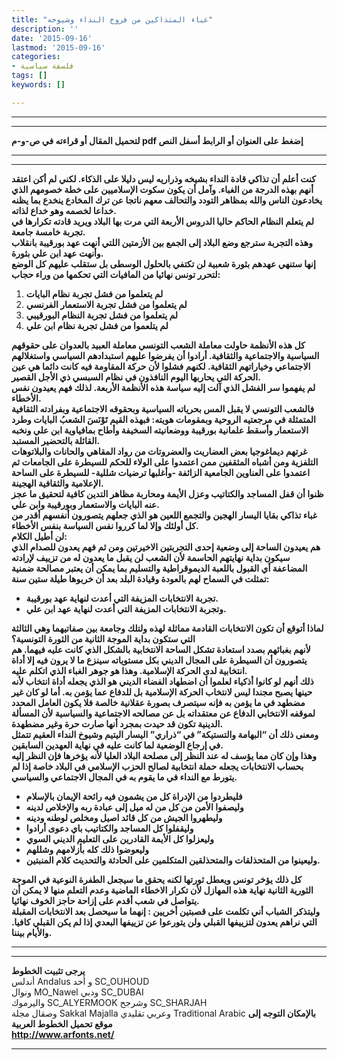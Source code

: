 ```yaml
---
title: "غباء المتذاكين من فروخ النداء وشيوخه"
description: ''
date: '2015-09-16'
lastmod: '2015-09-16'
categories:
- فلسفة سياسية
tags: []
keywords: []

---
```

---

---

**لتحميل المقال أو قراءته في ص-و-م pdf إضغط على العنوان أو الرابط أسفل النص**

---



---

**كنت أعلم أن تذاكي قادة النداء بشيخه وذراريه ليس دليلا على الذكاء. لكني لم أكن اعتقد أنهم بهذه الدرجة من الغباء. وآمل أن يكون سكوت الإسلاميين على خطة خصومهم الذي يخادعون الناس والله بمظاهر التودد والتحالف معهم ناتجا عن ترك المخادع ينخدع بما يظنه خداعا لخصمه وهو خداع لذاته.  
لم يتعلم النظام الحاكم حاليا الدروس الأربعة التي مرت بها البلاد ويريد قادته تكرارها في تجربة خامسة جامعة.  
وهذه التجربة سترجع وضع البلاد إلى الجمع بين الأزمتين اللتي أنهت عهد بورقيبة بانقلاب وأنهت عهد ابن علي بثورة.  
إنها ستنهي عهدهم بثورة شعبية لن تكتفي بالحلول الوسطى بل ستقلب عليهم كل الوضع لتحرر تونس نهائيا من المافيات التي تحكمها من وراء حجاب:**

1. **لم يتعلموا من فشل تجربة نظام البايات**
2. **لم يتعلموا من فشل تجربة الاستعمار الفرنسي**
3. **لم يتعلموا من فشل تجربة النظام البورقيبي**
4. **لم يتلعموا من فشل تجربة نظام ابن علي**

**كل هذه الأنظمة حاولت معاملة الشعب التونسي معاملة العبيد بالعدوان على حقوقهم السياسية والاجتماعية والثقافية. أرادوا أن يفرضوا عليهم استبدادهم السياسي واستغلالهم الاجتماعي وخياراتهم الثقافية. لكنهم فشلوا لأن حركة المقاومة فيه كانت دائما هي عين الحركة التي يحاربها اليوم النافذون في نظام السبسي ذي الأجل القصير.  
لم يفهموا سر الفشل الذي آلت إليه سياسة هذه الأنظمة الأربعة. لذلك فهم يعيدون نفس الأخطاء.  
فالشعب التونسي لا يقبل المس بحرياته السياسية وبحقوقه الاجتماعية وبفرادته الثقافية المتمثلة في مرجعتيه الروحية وبمقومات هويته: فبهذه القيم تَوْنَسَ الشعبُ البايات وطرد الاستعمار وأسقط علمانية بورقيبة ووضعانيته السخيفة وأطاح بمافياوية ابن علي ونخبه القائلة بالتحضير المستبد.  
غرتهم ديماغوجيا بعض العضاريت والعضروتات من رواد المقاهي والحانات والبلاتوهات التلفزية ومن أشباه المثقفين ممن اعتمدوا على الولاء للحكم للسيطرة على الجامعات ثم اعتمدوا على العناوين الجامعية الزائفة -وأغلبها ترضيات شللية- للسيطرة على الساحة الإعلامية والثقافية الهجينة.  
ظنوا أن قفل المساجد والكتاتيب وعزل الأيمة ومحاربة مظاهر التدين كافية لتحقيق ما عجز عنه البايات والاستعمار وبورقيبة وابن علي.  
غباء تذاكي بقايا اليسار الهجين والتجمع اللعين هو الذي جعلهم يتصورون أنفسهم أقدر من كل أولئك وإلا لما كرروا نفس السياسة بنفس الأخطاء.  
لن أطيل الكلام:  
هم يعيدون الساحة إلى وضعية إحدى التجربتين الاخيرتين ومن ثم فهم يعدون للصدام الذي سيكون بداية نهايتهم الحاسمة لأن الشعب لن يقبل ما يعدون له من تزييف لإرادته المضاعفة أي القبول باللعبة الديموقراطية والتسليم بما يمكن أن يعتبر مصالحة ضمنية تمثلت في السماح لهم بالعودة وقيادة البلد بعد أن خربوها طيلة ستين سنة:**

* **تجربة الانتخابات المزيفة التي أعدت لنهاية عهد بورقيبة.**
* **وتجربة الانتخابات المزيفة التي أعدت لنهاية عهد ابن علي.**

**لماذا أتوقع أن تكون الانتخابات القادمة مماثلة لهذه ولتلك وجامعة بين صفاتيهما وهي الثالثة التي ستكون بداية الموجة الثانية من الثورة التونسية؟  
لأنهم بغبائهم بصدد استعادة تشكل الساحة الانتخابية بالشكل الذي كانت عليه فيهما. هم يتصورون أن السيطرة على المجال الديني بكل مستوياته سينزع ما لا يرون فيه إلا أداة انتخابية لدى الحركة الإسلامية. وهذا هو جوهر الغباء الذي اتكلم عليه.  
ذلك أنهم لو كانوا أذكياء لعلموا أن اضطهاد الفضاء الديني هو الذي يجعله أداة انتخاب لأنه حينها يصبح مجندا ليس لانتخاب الحركة الإسلامية بل للدفاع عما يؤمن به. أما لو كان غير مضطهد في ما يؤمن به فإنه سيتصرف بصورة عقلانية خالصة فلا يكون العامل المحدد لموقفه الانتخابي الدفاع عن معتقداته بل عن مصالحه الاجتماعية والسياسية لأن المسألة الدينية تكون قد حيدت بمجرد أنها صارت حرة وغير مضطهدة.  
ومعنى ذلك أن “البهامة والتستيكة” في “ذراري” اليسار اليتيم وشيوخ النداء العقيم تتمثل في إرجاع الوضعية لما كانت عليه في نهاية العهدين السابقين.  
وهذا وإن كان مما يؤسف له عند النظر إلى مصلحة البلاد العليا لأنه يؤخرها فإن النظر إليه بحساب الانتخابات يجعله حملة انتخابية لصالح الحزب الإسلامي في البلاد خاصة إذا لم يتورط مع النداء في ما يقوم به في المجال الاجتماعي والسياسي.**

* **فليطردوا من الإدراة كل من يشمون فيه رائحة الإيمان بالإسلام**
* **وليصفوا الأمن من كل من له ميل إلى عبادة ربه والإخلاص لدينه**
* **وليطهروا الجيش من كل قائد اصيل ومخلص لوطنه ودينه**
* **وليقفلوا كل المساجد والكتاتيب باي دعوى أرادوا**
* **وليعزلوا كل الأيمة القادرين على التعليم الديني السوي**
* **وليعوضوا ذلك كله بأزلامهم وشللهم**
* **وليعينوا من المتحذلقات والمتحذلقين المتكلمين على الحادثة والتحديث كلام المنبتين.**

**كل ذلك يؤخر تونس ويعطل ثورتها لكنه يحقق ما سيجعل الطفرة النوعية في الموجة الثورية الثانية نهاية هذه المهازل لأن تكرار الاخطاء الماضية وعدم التعلم منها لا يمكن أن يتواصل في شعب أقدم على إزاحة حاجز الخوف نهائيا.  
وليتذكر الشباب أني تكلمت على قصبتين أخريين : إنهما ما سيحصل بعد الانتخابات المقبلة التي نراهم يعدون لتزييفها القبلي ولن يتورعوا عن تزييفها البعدي إذا لم يكن القبلي كافيا. والأيام بيننا.**

---

---

**يرجى تثبيت الخطوط**   
 أندلس Andalus  و أحد SC\_OUHOUD  
 ونوال MO\_Nawel  ودبي SC\_DUBAI   
 واليرموك SC\_ALYERMOOK  وشرجح SC\_SHARJAH   
 وصقال مجلة Sakkal Majalla وعربي تقليدي Traditional Arabic  **بالإمكان التوجه إلى موقع تحميل الخطوط العربية  
 http://www.arfonts.net/**

---

###